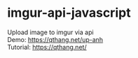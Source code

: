 # imgur-api-javascript
Upload image to imgur via api
<br>
Demo: https://qthang.net/up-anh
<br>
Tutorial: https://qthang.net/
